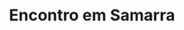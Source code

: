 ---
ref: sol-010-0008
title: "Encontro em Samarra"
author_name: ["Paulo-Guilherme"]
publisher: ["Publicações Europa América"]
year: "y1963"
origin: ["Portugal"]
formats: ["book-cover"]
disciplines: ["graphic-design"]
tags:
layout: artifact
status: ["rescan"]
published: false
int_published: false
image_count:
date_added: 2023-06-16
batch:
---
